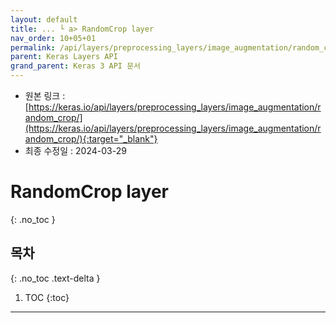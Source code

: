 ```yaml
---
layout: default
title: ... └ a> RandomCrop layer
nav_order: 10+05+01
permalink: /api/layers/preprocessing_layers/image_augmentation/random_crop/
parent: Keras Layers API
grand_parent: Keras 3 API 문서
---
```


* 원본 링크 : [https://keras.io/api/layers/preprocessing_layers/image_augmentation/random_crop/](https://keras.io/api/layers/preprocessing_layers/image_augmentation/random_crop/){:target="_blank"}
* 최종 수정일 : 2024-03-29

# RandomCrop layer
{: .no_toc }

## 목차
{: .no_toc .text-delta }

1. TOC
{:toc}

---
